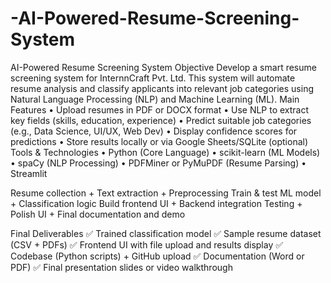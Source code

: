 # -AI-Powered-Resume-Screening-System
 AI-Powered Resume Screening System 
Objective 
Develop a smart resume screening system for InternnCraft Pvt. Ltd. This system will 
automate resume analysis and classify applicants into relevant job categories using Natural 
Language Processing (NLP) and Machine Learning (ML). 
Main Features 
• Upload resumes in PDF or DOCX format 
• Use NLP to extract key fields (skills, education, experience) 
• Predict suitable job categories (e.g., Data Science, UI/UX, Web Dev) 
• Display confidence scores for predictions 
• Store results locally or via Google Sheets/SQLite (optional) 
 Tools & Technologies 
• Python (Core Language) 
• scikit-learn (ML Models) 
• spaCy (NLP Processing) 
• PDFMiner or PyMuPDF (Resume Parsing) 
• Streamlit  

Resume collection + Text extraction + Preprocessing 
Train & test ML model + Classification logic 
Build frontend UI + Backend integration 
Testing + Polish UI + Final documentation and demo 

Final Deliverables 
✅ Trained classification model 
✅ Sample resume dataset (CSV + PDFs) 
✅ Frontend UI with file upload and results display 
✅ Codebase (Python scripts) + GitHub upload 
✅ Documentation (Word or PDF) 
✅ Final presentation slides or video walkthrough
